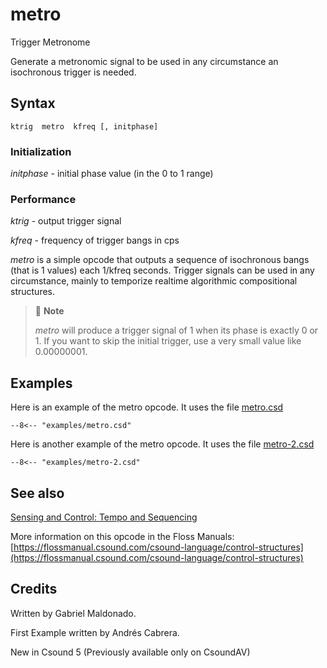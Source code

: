 <!--
id:metro
category:Instrument Control:Sensing and Control
-->
# metro
Trigger Metronome

Generate a metronomic signal to be used in any circumstance an isochronous trigger is needed.

## Syntax
``` csound-orc
ktrig  metro  kfreq [, initphase]
```

### Initialization

_initphase_  - initial phase value (in the 0 to 1 range)

### Performance

_ktrig_ - output trigger signal

_kfreq_ - frequency of trigger bangs in cps

_metro_ is a simple opcode that outputs a sequence of isochronous bangs (that is 1 values) each 1/kfreq seconds. Trigger signals can be used in any circumstance, mainly to temporize realtime algorithmic compositional structures.

> :memo: **Note**
>
> _metro_ will produce a trigger signal of 1 when its phase is exactly 0 or 1. If you want to skip the initial trigger, use a very small value like 0.00000001.

## Examples

Here is an example of the metro opcode. It uses the file [metro.csd](../../examples/metro.csd)

``` csound-csd title="Example of the metro opcode." linenums="1"
--8<-- "examples/metro.csd"
```

Here is another example of the metro opcode. It uses the file [metro-2.csd](../../examples/metro-2.csd)

``` csound-csd title="Another example of the metro opcode." linenums="1"
--8<-- "examples/metro-2.csd"
```

## See also

[Sensing and Control: Tempo and Sequencing](../../control/sensing)

More information on this opcode in the Floss Manuals: [https://flossmanual.csound.com/csound-language/control-structures](https://flossmanual.csound.com/csound-language/control-structures)

## Credits

Written by Gabriel Maldonado.

First Example written by Andrés Cabrera.

New in Csound 5 (Previously available only on CsoundAV)
